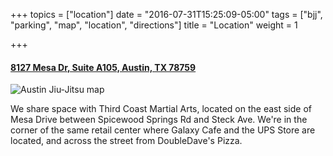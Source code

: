 +++
topics = ["location"]
date = "2016-07-31T15:25:09-05:00"
tags = ["bjj", "parking", "map", "location", "directions"]
title = "Location"
weight = 1

+++


#### [8127 Mesa Dr, Suite A105, Austin, TX 78759](https://goo.gl/G8FMu2 "location")

![Austin Jiu-Jitsu map](/img/map.png)

We share space with Third Coast Martial Arts, located on the east side of Mesa Drive between Spicewood Springs Rd and Steck Ave. We're in the corner of the same retail center where Galaxy Cafe and the UPS Store are located, and across the street from DoubleDave's Pizza.
